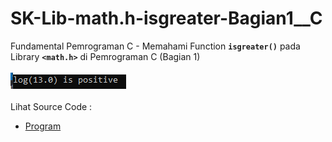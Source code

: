 # SK-Lib-math.h-isgreater-Bagian1__C
Fundamental Pemrograman C - Memahami Function <code><b>isgreater()</b></code> pada Library <code><b>&lt;math.h></b></code> di Pemrograman C (Bagian 1)<br><br>
<img src="https://github.com/RizkyKhapidsyah/SK-Lib-math.h-isgreater-Bagian1__C/blob/master/SK-Lib-math.h-isgreater-Bagian1__C/result/001.PNG"><br><br>
Lihat Source Code : <br>
- <a href="https://github.com/RizkyKhapidsyah/SK-Lib-math.h-isgreater-Bagian1__C/blob/master/SK-Lib-math.h-isgreater-Bagian1__C/Source.c">Program</a>
